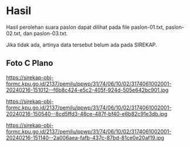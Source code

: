 # Hasil

Hasil perolehan suara paslon dapat dilihat pada file paslon-01.txt, paslon-02.txt, dan paslon-03.txt.

Jika tidak ada, artinya data tersebut belum ada pada SIREKAP.

## Foto C Plano

https://sirekap-obj-formc.kpu.go.id/2137/pemilu/ppwp/31/74/06/10/02/3174061002001-20240216-151012--f6b8c424-e5c2-405f-924d-505e642bc901.jpg

https://sirekap-obj-formc.kpu.go.id/2137/pemilu/ppwp/31/74/06/10/02/3174061002001-20240216-150540--8cd5ffd3-48ce-487f-bf40-e6b82c91e3db.jpg

https://sirekap-obj-formc.kpu.go.id/2137/pemilu/ppwp/31/74/06/10/02/3174061002001-20240216-151140--2a006aea-fafb-437c-87bd-81ce0e20af19.jpg
